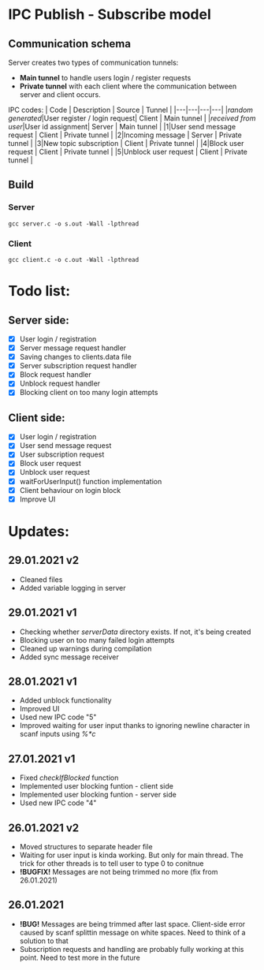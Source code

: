 # IPC Publish - Subscribe model
## Communication schema
Server creates two types of communication tunnels:
- **Main tunnel** to handle users login / register requests
- **Private tunnel** with each client where the communication between server and client occurs.

IPC codes:
| Code | Description | Source | Tunnel |
|---|---|---|---|
|*random generated*|User register / login request| Client | Main tunnel |
|*received from user*|User id assignment| Server | Main tunnel |
|1|User send message request | Client | Private tunnel |
|2|Incoming message | Server | Private tunnel |
|3|New topic subscription | Client | Private tunnel |
|4|Block user request | Client | Private tunnel |
|5|Unblock user request | Client | Private tunnel |

## Build
### Server
`gcc server.c -o s.out -Wall -lpthread`
### Client
`gcc client.c -o c.out -Wall -lpthread`


# Todo list:

## Server side:
- [x] User login / registration
- [x] Server message request handler
- [x] Saving changes to clients.data file
- [x] Server subscription request handler
- [x] Block request handler
- [x] Unblock request handler
- [x] Blocking client on too many login attempts

## Client side:
- [x] User login / registration
- [x] User send message request
- [x] User subscription request
- [x] Block user request
- [x] Unblock user request
- [x] waitForUserInput() function implementation
- [x] Client behaviour on login block 
- [x] Improve UI

# Updates:
## 29.01.2021 v2
  - Cleaned files
  - Added variable logging in server
## 29.01.2021 v1
  - Checking whether *serverData* directory exists. If not, it's being created
  - Blocking user on too many failed login attempts
  - Cleaned up warnings during compilation
  - Added sync message receiver
## 28.01.2021 v1
  - Added unblock functionality
  - Improved UI
  - Used new IPC code "5"
  - Improved waiting for user input thanks to ignoring newline character in scanf inputs using *%\*c*
## 27.01.2021 v1
  - Fixed *checkIfBlocked* function
  - Implemented user blocking funtion - client side
  - Implemented user blocking funtion - server side
  - Used new IPC code "4"
## 26.01.2021 v2
  - Moved structures to separate header file
  - Waiting for user input is kinda working. But only for main thread. The trick for other threads is to tell user to type 0 to conitnue
  - **!BUGFIX!** Messages are not being trimmed no more (fix from 26.01.2021)
## 26.01.2021
  - **!BUG!** Messages are being trimmed after last space. Client-side error caused by scanf splittin message on white spaces. Need to think of a solution to that
  - Subscription requests and handling are probably fully working at this point. Need to test more in the future
